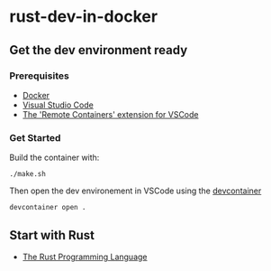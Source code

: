 # rust-dev-in-docker

## Get the dev environment ready

### Prerequisites

- [Docker](https://docs.docker.com/get-docker/)
- [Visual Studio Code](https://code.visualstudio.com/download)
- [The 'Remote Containers' extension for VSCode](https://marketplace.visualstudio.com/items?itemName=ms-vscode-remote.remote-containers)

### Get Started

Build the container with:

```shell
./make.sh
```

Then open the dev environement in VSCode using the [devcontainer](https://code.visualstudio.com/docs/devcontainers/containers)

```shell
devcontainer open .
```

## Start with Rust

- [The Rust Programming Language](https://doc.rust-lang.org/book/title-page.html)
